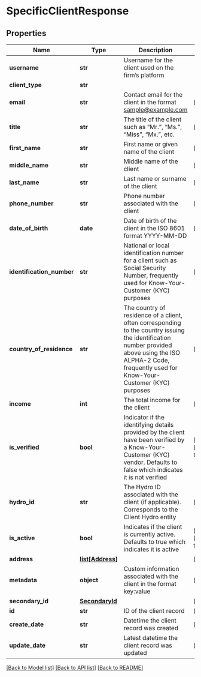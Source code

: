 # SpecificClientResponse

## Properties
Name | Type | Description | Notes
------------ | ------------- | ------------- | -------------
**username** | **str** | Username for the client used on the firm’s platform | 
**client_type** | **str** |  | 
**email** | **str** | Contact email for the client in the format sample@example.com | [optional] 
**title** | **str** | The title of the client such as “Mr.”, “Ms.”, “Miss”, “Mx.”, etc. | [optional] 
**first_name** | **str** | First name or given name of the client | [optional] 
**middle_name** | **str** | Middle name of the client | [optional] 
**last_name** | **str** | Last name or surname of the client | [optional] 
**phone_number** | **str** | Phone number associated with the client | [optional] 
**date_of_birth** | **date** | Date of birth of the client in the ISO 8601 format YYYY-MM-DD | [optional] 
**identification_number** | **str** | National or local identification number for a client such as Social Security Number, frequently used for Know-Your-Customer (KYC) purposes | [optional] 
**country_of_residence** | **str** | The country of residence of a client, often corresponding to the country issuing the identification number provided above using the ISO ALPHA-2 Code, frequently used for Know-Your-Customer (KYC) purposes | [optional] 
**income** | **int** | The total income for the client | [optional] 
**is_verified** | **bool** | Indicator if the identifying details provided by the client have been verified by a Know-Your-Customer (KYC) vendor. Defaults to false which indicates it is not verified | [optional] [default to False]
**hydro_id** | **str** | The Hydro ID associated with the client (if applicable). Corresponds to the Client Hydro entity | [optional] 
**is_active** | **bool** | Indicates if the client is currently active. Defaults to true which indicates it is active | [optional] [default to True]
**address** | [**list[Address]**](Address.md) |  | [optional] 
**metadata** | **object** | Custom information associated with the client in the format key:value | [optional] 
**secondary_id** | [**SecondaryId**](SecondaryId.md) |  | [optional] 
**id** | **str** | ID of the client record | [optional] 
**create_date** | **str** | Datetime the client record was created | [optional] 
**update_date** | **str** | Latest datetime the client record was updated | [optional] 

[[Back to Model list]](../README.md#documentation-for-models) [[Back to API list]](../README.md#documentation-for-api-endpoints) [[Back to README]](../README.md)


